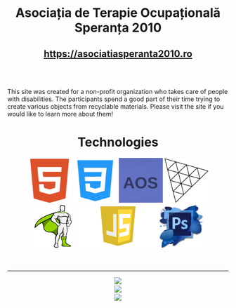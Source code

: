 <div align="center">
  <h1>Asociația de Terapie Ocupațională Speranța 2010</h1>
</div>

<div  align="center" >
  <h2> <a href='https://asociatiasperanta2010.ro/'>https://asociatiasperanta2010.ro </a> </h2>
</div>
<br>
<br>
<p>This site was created for a non-profit organization who takes care of people with disabilities. The participants spend a good part of their time trying to create various objects from recyclable materials.
 Please visit the site if you would like to learn more about them! </p>


<h1 align="center">Technologies</h2>

<div align="center">
  <img src="readme-Gifs/technologies/html5.png" width="100px">
  <img src="readme-Gifs/technologies/css-logo.png" width="100px">
  <img src="readme-Gifs/technologies/aos-logo.png" width="100px">
  <img src="readme-Gifs/technologies/threejs-logo.png" width="100px">
  <img src="readme-Gifs/technologies/gsap-logo.png" width="100px">
  <img src="readme-Gifs/technologies/javascript-logo-readMe.png" width="180px">
  <img src="readme-Gifs/technologies/photoshop-logo.png" width="100px">
</div>
  
<br>
<br>
<hr>

<div  align="center" >
<img src="readme-Gifs/speranta-main-page-readMe.gif">
</div>

<div  align="center" >
<img src="readme-Gifs/speranta-product-page-readMe.gif">
</div>

<div  align="center" >
<img src="readme-Gifs/speranta-contact-donatii-page-readMe.gif">
</div>
